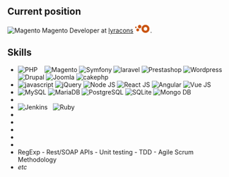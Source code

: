 ## Current position

<img alt="Magento" title="Magento" width="24px" src="https://cdn.jsdelivr.net/npm/simple-icons@v3/icons/magento.svg"/> Magento Developer at [lyracons](https://github.com/lyracons) <a href="https://www.lyracons.com/" target="_blank"><img title="Lyracons SA" alt="Lyracons SA" height="18px" src="https://raw.githubusercontent.com/lc-mayoul/lc-mayoul/master/img/lyracons-logo.png" /></a>.

## Skills

+ <img alt="PHP" title="PHP" width="24px" src="https://cdn.jsdelivr.net/npm/simple-icons@v3/icons/php.svg"/>
  <img alt="" title="" width="24px" src="https://cdn.jsdelivr.net/npm/simple-icons@v3/icons/composer.svg"/>
  <img alt="" title="" width="24px" src="https://cdn.jsdelivr.net/npm/simple-icons@v3/icons/ansible.svg"/>
  <img alt="" title="" width="24px" src="https://cdn.jsdelivr.net/npm/simple-icons@v3/icons/zendframework.svg"/>
  <img alt="Magento" title="Magento" width="24px" src="https://cdn.jsdelivr.net/npm/simple-icons@v3/icons/magento.svg"/>
  <img alt="Symfony" title="Symfony" width="24px" src="https://cdn.jsdelivr.net/npm/simple-icons@v3/icons/symfony.svg"/>
  <img alt="laravel" title="laravel" width="24px" src="https://cdn.jsdelivr.net/npm/simple-icons@v3/icons/laravel.svg"/>
  <img alt="Prestashop" title="Prestashop" width="24px" src="https://cdn.jsdelivr.net/npm/simple-icons@v3/icons/prestashop.svg"/>
  <img alt="Wordpress" title="Wordpress" width="24px" src="https://cdn.jsdelivr.net/npm/simple-icons@v3/icons/wordpress.svg"/>
  <img alt="Drupal" title="Drupal" width="24px" src="https://cdn.jsdelivr.net/npm/simple-icons@v3/icons/drupal.svg"/>
  <img alt="Joomla" title="Joomla" width="24px" src="https://cdn.jsdelivr.net/npm/simple-icons@v3/icons/joomla.svg"/>
  <img alt="cakephp" title="cakephp" width="24px" src="https://cdn.jsdelivr.net/npm/simple-icons@v3/icons/cakephp.svg"/> 
+ <img alt="javascript" title="javascript" width="24px" src="https://cdn.jsdelivr.net/npm/simple-icons@v3/icons/javascript.svg"/>
  <img alt="jQuery" title="jQuery" width="24px" src="https://cdn.jsdelivr.net/npm/simple-icons@v3/icons/jquery.svg"/>
  <img alt="Node JS" title="Node JS" width="24px" src="https://cdn.jsdelivr.net/npm/simple-icons@v3/icons/node-dot-js.svg"/>
  <img alt="React JS" title="React JS" width="24px" src="https://cdn.jsdelivr.net/npm/simple-icons@v3/icons/react.svg"/>
  <img alt="Angular" title="Angular" width="24px" src="https://cdn.jsdelivr.net/npm/simple-icons@v3/icons/angular.svg"/>
  <img alt="Vue JS" title="Vue JS" width="24px" src="https://cdn.jsdelivr.net/npm/simple-icons@v3/icons/vue-dot-js.svg"/>
+ <img alt="MySQL" title="MySQL" width="24px" src="https://cdn.jsdelivr.net/npm/simple-icons@v3/icons/mysql.svg"/>
  <img alt="MariaDB" title="MariaDB" width="24px" src="https://cdn.jsdelivr.net/npm/simple-icons@v3/icons/mariadb.svg"/>
  <img alt="PostgreSQL" title="PostgreSQL" width="24px" src="https://cdn.jsdelivr.net/npm/simple-icons@v3/icons/postgresql.svg"/>
  <img alt="SQLite" title="SQLite" width="24px" src="https://cdn.jsdelivr.net/npm/simple-icons@v3/icons/sqlite.svg"/>
  <img alt="Mongo DB" title="Mongo DB" width="24px" src="https://cdn.jsdelivr.net/npm/simple-icons@v3/icons/mongodb.svg"/>
+ <img alt="" title="" width="24px" src="https://cdn.jsdelivr.net/npm/simple-icons@v3/icons/docker.svg"/>
  <img alt="" title="" width="24px" src="https://cdn.jsdelivr.net/npm/simple-icons@v3/icons/apache.svg"/>
  <img alt="" title="" width="24px" src="https://cdn.jsdelivr.net/npm/simple-icons@v3/icons/nginx.svg"/>
  <img alt="" title="" width="24px" src="https://cdn.jsdelivr.net/npm/simple-icons@v3/icons/rabbitmq.svg"/>
  <img alt="" title="" width="24px" src="https://cdn.jsdelivr.net/npm/simple-icons@v3/icons/elasticsearch.svg"/>
  <img alt="" title="" width="24px" src="https://cdn.jsdelivr.net/npm/simple-icons@v3/icons/apachesolr.svg"/>
  <img alt="" title="" width="24px" src="https://cdn.jsdelivr.net/npm/simple-icons@v3/icons/letsencrypt.svg"/>
+ <img alt="Jenkins" title="Jenkins" width="24px" src="https://cdn.jsdelivr.net/npm/simple-icons@v3/icons/jenkins.svg"/>
  <img alt="" title="" width="24px" src="https://cdn.jsdelivr.net/npm/simple-icons@v3/icons/amazonaws.svg"/>
  <img alt="" title="" width="24px" src="https://cdn.jsdelivr.net/npm/simple-icons@v3/icons/googlecloud.svg"/>
  <img alt="Ruby" title="Ruby" width="24px" src="https://cdn.jsdelivr.net/npm/simple-icons@v3/icons/ruby.svg"/>
+ <img alt="" title="" width="24px" src="https://cdn.jsdelivr.net/npm/simple-icons@v3/icons/googleanalytics.svg"/>
  <img alt="" title="" width="24px" src="https://cdn.jsdelivr.net/npm/simple-icons@v3/icons/googletagmanager.svg"/>
+ <img alt="" title="" width="24px" src="https://cdn.jsdelivr.net/npm/simple-icons@v3/icons/html5.svg"/>
  <img alt="" title="" width="24px" src="https://cdn.jsdelivr.net/npm/simple-icons@v3/icons/css3.svg"/>
  <img alt="" title="" width="24px" src="https://cdn.jsdelivr.net/npm/simple-icons@v3/icons/w3c.svg"/>
  <img alt="" title="" width="24px" src="https://cdn.jsdelivr.net/npm/simple-icons@v3/icons/android.svg"/>
+ <img alt="" title="" width="24px" src="https://cdn.jsdelivr.net/npm/simple-icons@v3/icons/swagger.svg"/>
  <img alt="" title="" width="24px" src="https://cdn.jsdelivr.net/npm/simple-icons@v3/icons/postman.svg"/>
+ <img alt="" title="" width="24px" src="https://cdn.jsdelivr.net/npm/simple-icons@v3/icons/linux.svg"/>
  <img alt="" title="" width="24px" src="https://cdn.jsdelivr.net/npm/simple-icons@v3/icons/ubuntu.svg"/>
  <img alt="" title="" width="24px" src="https://cdn.jsdelivr.net/npm/simple-icons@v3/icons/debian.svg"/>
  <img alt="" title="" width="24px" src="https://cdn.jsdelivr.net/npm/simple-icons@v3/icons/linuxmint.svg"/>
  <img alt="" title="" width="24px" src="https://cdn.jsdelivr.net/npm/simple-icons@v3/icons/redhat.svg"/>
  <img alt="" title="" width="24px" src="https://cdn.jsdelivr.net/npm/simple-icons@v3/icons/opensuse.svg"/>
  <img alt="" title="" width="24px" src="https://cdn.jsdelivr.net/npm/simple-icons@v3/icons/xfce.svg"/>
+ <img alt="" title="" width="24px" src="https://cdn.jsdelivr.net/npm/simple-icons@v3/icons/jetbrains.svg"/>
  <img alt="" title="" width="24px" src="https://cdn.jsdelivr.net/npm/simple-icons@v3/icons/eclipseide.svg"/>
  <img alt="" title="" width="24px" src="https://cdn.jsdelivr.net/npm/simple-icons@v3/icons/visualstudiocode.svg"/>
  <img alt="" title="" width="24px" src="https://cdn.jsdelivr.net/npm/simple-icons@v3/icons/vim.svg"/>
+ RegExp - Rest/SOAP APIs - Unit testing - TDD - Agile Scrum Methodology
+ _etc_
